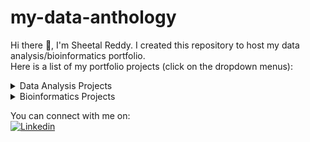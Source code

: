 # my-data-anthology

Hi there :wave:, I'm Sheetal Reddy. I created this repository to host my data analysis/bioinformatics portfolio.<br />
Here is a list of my portfolio projects (click on the dropdown menus):

  <details>
  <summary>Data Analysis Projects</summary>

  1. [Amazon Bestsellers - Online Bookstore Analysis](https://github.com/Ammu25/my-data-anthology/tree/main/Amazon%20Bestsellers-Online%20Bookstore%20Analysis)<br />
     *Description*: This project is an example of exploratory data analysis performed on an online bookstore to help users buy the top rated, most popular books in           both fiction and non fiction genres. <br />
     *Skills used*: <br /> 
      Excel - data cleaning/wrangling<br />
      SQL - data analysis<br />
      Python - data visualization <br />
   
   2. [CoinMarketCap Cryptocurrency - Webscraping](https://github.com/sheetalreddy25/my-data-anthology/tree/main/CoinMarketCap%20Cryptocurrency-WebScraping)<br />
     *Description*: This is a webscraping project performed on a cryptocurrency website called [CoinMarketCap](https://coinmarketcap.com/). The scraped data is written to an excel file that can later be used for price/market analysis of the top 300 cryptocurrencies. <br />
     *Skills used*: <br />
      Python - data scraping <br />
      *Note*: The data for this project was scraped on 13JUN2023.

   3. [Power BI - Mini Project](https://github.com/sheetalreddy25/my-data-anthology/tree/main/Power%20BI-Mini%20Project)<br />
     *Description*: This project showcases how we can use Power BI reports within Jupyter Notebook for data visualization using Python and its libraries. <br />
     *Skills used*: <br />
      Python - data visualization using Power BI in Jupyter Notebook <br />
     *Note*: The dataset for this project was taken from my first portfolio project [Amazon Bestsellers - Online Bookstore Analysis](https://github.com/Ammu25/my-data-anthology/tree/main/Amazon%20Bestsellers-Online%20Bookstore%20Analysis)

  </details>

  <details>
  <summary>Bioinformatics Projects</summary><br />
    Work in Progress!
  </details>

You can connect with me on:<br />
[![Linkedin](https://img.shields.io/badge/LinkedIn-0077B5?style=for-the-badge&logo=linkedin&logoColor=white)](https://www.linkedin.com/in/sheetalreddy25/)
